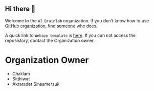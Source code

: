 ## Hi there 👋

Welcome to the `AI Brainlab` organization.
If you don't know how to use GitHub organization, find someone who does.

A quick link to `Webapp template` is [here](https://github.com/AI-Brainlab/webapp_template).
If you can not access the reposistory, contact the Organization owner.

Organization Owner
=========
- Chaklam
- Sitthiwat
- Akraradet Sinsamersuk

<!--

**Here are some ideas to get you started:**

🙋‍♀️ A short introduction - what is your organization all about?
🌈 Contribution guidelines - how can the community get involved?
👩‍💻 Useful resources - where can the community find your docs? Is there anything else the community should know?
🍿 Fun facts - what does your team eat for breakfast?
🧙 Remember, you can do mighty things with the power of [Markdown](https://docs.github.com/github/writing-on-github/getting-started-with-writing-and-formatting-on-github/basic-writing-and-formatting-syntax)
-->
